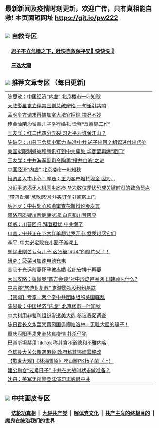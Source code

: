 ## 最新新闻及疫情时刻更新，欢迎广传，只有真相能自救! 本页面短网址 https://git.io/pw222



## <img src="https://img.icons8.com/cute-clipart/2x/circled-right.png">  自救专区

 ### &nbsp;&nbsp;&nbsp;&nbsp; [君子不立危樯之下，赶快自救保平安🍎 快快快 📩](https://github.com/pwgy/td/blob/master/README.md)
 
 ### &nbsp;&nbsp;&nbsp;&nbsp; [三退大潮](https://is.gd/fCPoKo) 
 
## <img src="https://img.icons8.com/cute-clipart/2x/circled-right.png"> 推荐文章专区 （每日更新)

<Table>
<tr><td colspan="2" align="left"><a href="https://ldqzljvl.xhuyd.press/?name=c1232489&key=encdeuyadochlaxz&from=pw2">陈思敏：中国经济“内虚” 北京楼市一叶知秋</a></td></tr>
<tr><td colspan="2" align="left"><a href="https://ldqzljvl.xhuyd.press/?name=c1232578&key=encdeuyadochlaxz&from=pw2">大陆影星袁立评美国副总统辩论 一句话引共鸣</a></td></tr>
<tr><td colspan="2" align="left"><a href="https://ldqzljvl.xhuyd.press/?name=c1232572&key=encdeuyadochlaxz&from=pw2">孟晚舟方请求再被加拿大法官拒绝 境况不妙</a></td></tr>
<tr><td colspan="2" align="left"><a href="https://ldqzljvl.xhuyd.press/?name=c1232581&key=encdeuyadochlaxz&from=pw2">传金灿荣为留美儿子举行婚礼 诠释“反美是工作”</a></td></tr>
<tr><td colspan="2" align="left"><a href="https://ldqzljvl.xhuyd.press/?name=c1232507&key=encdeuyadochlaxz&from=pw2">王友群：红二代四分五裂 习近平为谁保江山？</a></td></tr>
<tr><td colspan="2" align="left"><a href="https://ldqzljvl.xhuyd.press/?name=c1232603&key=encdeuyadochlaxz&from=pw2">陈破空：川普下令集中军力 瞄准中共 送子出国？胡锡进付出代价</a></td></tr>
<tr><td colspan="2" align="left"><a href="https://ldqzljvl.xhuyd.press/?name=c1232547&key=encdeuyadochlaxz&from=pw2">美国拟限制蚂蚁和腾讯打到中共痛处 华春莹再爆“粗口”</a></td></tr>
<tr><td colspan="2" align="left"><a href="https://ldqzljvl.xhuyd.press/?name=c1232523&key=encdeuyadochlaxz&from=pw2">王友群：中共海军副司令陶勇“投井自杀”之谜</a></td></tr>
<tr><td colspan="2" align="left"><a href="https://ldqzljvl.xhuyd.press/?name=c1232591&key=encdeuyadochlaxz&from=pw2">中国经济“内虚” 北京楼市一叶知秋</a></td></tr>
<tr><td colspan="2" align="left"><a href="https://ldqzljvl.xhuyd.press/?name=c1232595&key=encdeuyadochlaxz&from=pw2">投资者入市小心！摩通：正为客户增持现金 因为…</a></td></tr>
<tr><td colspan="2" align="left"><a href="https://ldqzljvl.xhuyd.press/?name=c1232566&key=encdeuyadochlaxz&from=pw2">习近平访港无人机同步瘫痪 华为数位埋伏恐成关键时刻的致命弱点</a></td></tr>
<tr><td colspan="2" align="left"><a href="https://ldqzljvl.xhuyd.press/?name=c1232519&key=encdeuyadochlaxz&from=pw2">“带包香烟”成敏感词 外卖订单引警察上门</a></td></tr>
<tr><td colspan="2" align="left"><a href="https://ldqzljvl.xhuyd.press/?name=c1232579&key=encdeuyadochlaxz&from=pw2">纳瓦罗：中共处心积虑审查彭斯辩论会发言</a></td></tr>
<tr><td colspan="2" align="left"><a href="https://ldqzljvl.xhuyd.press/?name=c1232570&key=encdeuyadochlaxz&from=pw2">佩洛西质疑川普健康状况 白宫和川普回应</a></td></tr>
<tr><td colspan="2" align="left"><a href="https://ldqzljvl.xhuyd.press/?name=c1232522&key=encdeuyadochlaxz&from=pw2">杨威：川普回归 拜登担忧 中共慌了</a></td></tr>
<tr><td colspan="2" align="left"><a href="https://ldqzljvl.xhuyd.press/?name=c1232568&key=encdeuyadochlaxz&from=pw2">川普：中共正在下大订单想让我开心 但我讨厌它们</a></td></tr>
<tr><td colspan="2" align="left"><a href="https://ldqzljvl.xhuyd.press/?name=c1232606&key=encdeuyadochlaxz&from=pw2">李平: 中共必定败在小圈子游戏上</a></td></tr>
<tr><td colspan="2" align="left"><a href="https://ldqzljvl.xhuyd.press/?name=c1232567&key=encdeuyadochlaxz&from=pw2">胡锡进刚否认有儿子 这张被“404”的照片火了！</a></td></tr>
<tr><td colspan="2" align="left"><a href="https://ldqzljvl.xhuyd.press/?name=c1232550&key=encdeuyadochlaxz&from=pw2">研究：菠菜可加速电池充电</a></td></tr>
<tr><td colspan="2" align="left"><a href="https://ldqzljvl.xhuyd.press/?name=c1232605&key=encdeuyadochlaxz&from=pw2">高官于光远前妻怀孕被离婚 组织安排于再娶</a></td></tr>
<tr><td colspan="2" align="left"><a href="https://ldqzljvl.xhuyd.press/?name=c1232529&key=encdeuyadochlaxz&from=pw2">大国攻略：蓬佩奥“四方会谈”对中形成包围网 日韩顾忌什么?</a></td></tr>
<tr><td colspan="2" align="left"><a href="https://ldqzljvl.xhuyd.press/?name=c1232555&key=encdeuyadochlaxz&from=pw2">中共称“旅游业复苏” 旅游影视股纷纷暴跌</a></td></tr>
<tr><td colspan="2" align="left"><a href="https://ldqzljvl.xhuyd.press/?name=c1232602&key=encdeuyadochlaxz&from=pw2">【禁闻】专家：两个亲中共团体组织美国骚乱</a></td></tr>
<tr><td colspan="2" align="left"><a href="https://ldqzljvl.xhuyd.press/?name=c1232509&key=encdeuyadochlaxz&from=pw2">陈思敏：中国经济“内虚” 北京楼市一叶知秋</a></td></tr>
<tr><td colspan="2" align="left"><a href="https://ldqzljvl.xhuyd.press/?name=c1232502&key=encdeuyadochlaxz&from=pw2">中共利用非营利组织渗透美大选 参议员促调查</a></td></tr>
<tr><td colspan="2" align="left"><a href="https://ldqzljvl.xhuyd.press/?name=c1232530&key=encdeuyadochlaxz&from=pw2">陈日君长文炮轰梵蒂冈国务卿帕洛林：无耻大胆的骗子！</a></td></tr>
<tr><td colspan="2" align="left"><a href="https://ldqzljvl.xhuyd.press/?name=c1232573&key=encdeuyadochlaxz&from=pw2">重庆酉阳再发非洲猪瘟疫情 扑杀仔猪</a></td></tr>
<tr><td colspan="2" align="left"><a href="https://ldqzljvl.xhuyd.press/?name=c1232532&key=encdeuyadochlaxz&from=pw2">巴基斯坦禁用TikTok 称其含不道德和不雅内容</a></td></tr>
<tr><td colspan="2" align="left"><a href="https://ldqzljvl.xhuyd.press/?name=c1232531&key=encdeuyadochlaxz&from=pw2">全球最大关公像遇麻烦 政府称其违建需整改</a></td></tr>
<tr><td colspan="2" align="left"><a href="https://ldqzljvl.xhuyd.press/?name=c1232537&key=encdeuyadochlaxz&from=pw2">【欺世大观】《林海雪原》座山雕PK杨子荣（上）</a></td></tr>
<tr><td colspan="2" align="left"><a href="https://ldqzljvl.xhuyd.press/?name=c1232512&key=encdeuyadochlaxz&from=pw2">建公物仓“过紧日子” 中共在为战时状态做准备？</a></td></tr>
<tr><td colspan="2" align="left"><a href="https://ldqzljvl.xhuyd.press/?name=c1232580&key=encdeuyadochlaxz&from=pw2">沈舟：美军无预警登陆演习再威慑中共</a></td></tr>

 </Table>

## <img src="https://img.icons8.com/cute-clipart/2x/circled-right.png"> 中共画皮专区


 ### &nbsp;&nbsp;&nbsp;&nbsp; [法轮功真相](https://github.com/begood0513/basic/blob/master/README.md) &nbsp;|&nbsp; [九评共产党](https://github.com/begood0513/9ping.md/blob/master/README.md) &nbsp;|&nbsp; [解体党文化](https://github.com/begood0513/jtdwh.md/blob/master/README.md)   &nbsp;|&nbsp; [共产主义的终极目的](https://github.com/begood0513/gczydzjmd.md/blob/master/README.md) &nbsp;|&nbsp; [魔鬼在统治我们的世界](https://github.com/begood0513/gczydzjmd.md/blob/master/README.md) 

